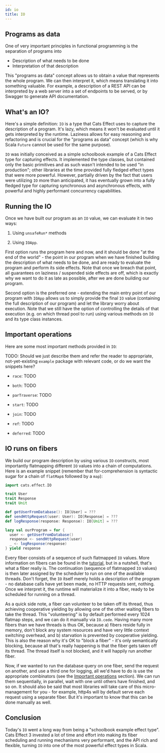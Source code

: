```yaml
---
id: io
title: IO
---
```



## Programs as data

One of very important principles in functional programming is the separation of programs into

- Description of what needs to be done
- Interpretation of that description

This "programs as data" concept allows us to obtain a value that represents the whole program.
We can then interpret it, which means translating it into something valuable. 
For example, a description of a REST API can be interpreted by a web server into a set of endpoints to be served, or by Swagger to generate API documentation.

## What's an IO?

Here's a simple definition: `IO` is a type that Cats Effect uses to capture the description of a program.
It's lazy, which means it won't be evaluated until it gets interpreted by the runtime.
Laziness allows for easy reasoning and refactoring and is crucial for the "programs as data" concept (which is why Scala `Future` cannot be used for the same purpose).

`IO` was initially conceived as a simple schoolbook example of a Cats Effect type for capturing effects.
It implemented the type classes, but contained only the basic primitives and as such wasn't intended to be used "in production"; other libraries at the time provided fully fledged effect types that were more powerful.
However, partially driven by the fact that users were utilizing `IO` more than anticipated, it has eventually grown into a fully fledged type for capturing synchronous and asynchronous effects, with powerful and highly performant concurrency capabilities.

## Running the IO

Once we have built our program as an `IO` value, we can evaluate it in two ways:

1. Using `unsafeRun*` methods 
   
2. Using `IOApp`.

First option runs the program here and now, and it should be done "at the end of the world" - the point in our program when we have finished building the description of what needs to be done, and are ready to evaluate the program and perform its side effects.
Note that once we breach that point, all guarantees on laziness / suspended side effects are off, which is exactly why we want to do it as late as possible, after we are done building our program.

Second option is the preferred one - extending the main entry point of our program with `IOApp` allows us to simply provide the final `IO` value (containing the full description of our program) and let the library worry about execution.
Note that we still have the option of controlling the details of that execution (e.g. on which thread pool to run)  using various methods on `IO` and its type class instances.

## Important operations

Here are some most important methods provided in `IO`:
  
TODO: Should we just describe them and refer the reader to appropriate, not-yet-existing `example` package with relevant code, or do we want the snippets here?

- `race`: TODO
  
- `both`: TODO
  
- `parTraverse`: TODO

- `start`: TODO

- `join`: TODO

- `ref`: TODO

- `deferred`: TODO


## IO runs on fibers

We build our program description by using various `IO` constructs, most importantly flatmapping different `IO` values into a chain of computations.
Here is an example snippet (remember that for-comprehension is syntactic sugar for a chain of `flatMap`s followed by a `map`):

```scala mdoc
import cats.effect.IO

trait User
trait Response
trait Unit

def getUserFromDatabase(): IO[User] = ???
def sendHttpRequest(user: User): IO[Response] = ???
def logResponse(response: Response): IO[Unit] = ???

lazy val ourProgram = for {
  user <- getUserFromDatabase()
  response <- sendHttpRequest(user)
  _ <- logResponse(response)
} yield response
```

Every fiber consists of a sequence of such flatmapped `IO` values.
More information on fibers can be found in the [tutorial](tutorial.md), but in a nutshell, that's what a fiber really is. The continuation (sequence of flatmapped `IO` values) is then later assigned by the scheduler to run on one of the available threads. 
Don't forget, the `IO` itself merely holds a description of the program - no database calls have yet been made, no HTTP requests sent, nothing.
Once we interpret it, the runtime will materialize it into a fiber, ready to be scheduled for running on a thread.

As a quick side note, a fiber can volunteer to be taken off its thread, thus achieving cooperative yielding by allowing one of the other waiting fibers to take the thread. 
This "volunteering" is by default performed every 1024 flatmap steps, and we can do it manually via `IO.cede`. 
Having many more fibers than we have threads is thus OK, because a) fibers reside fully in memory, don't block any system resources and have very little context switching overhead, and b) starvation is prevented by cooperative yielding.
This is also the reason why it's OK to "block a fiber" - it's only semantically blocking, because all that's really happening is that the fiber gets taken off its thread. The thread itself is not blocked, and it will happily run another fiber.

Now, if we wanted to run the database query on one fiber, send the request on another, and use a third one for logging, all we'd have to do is use the appropriate combinators (see the [Important operations](#important-operations) section).
We can run them sequentially, in parallel, wait with one until others have finished, and so on.
It should also be said that most libraries will take care of this micro-management for you - for example, http4s will by default serve each request using a separate fiber.
But it's important to know that this can be done manually as well.

## Conclusion

Today's `IO`  went a long way from being a "schoolbook example effect type". 
Cats Effect 3 invested a lot of time and effort into making its fiber scheduling and running mechanisms very performant, and the API rich and flexible, turning `IO` into one of the most powerful effect types in Scala. 